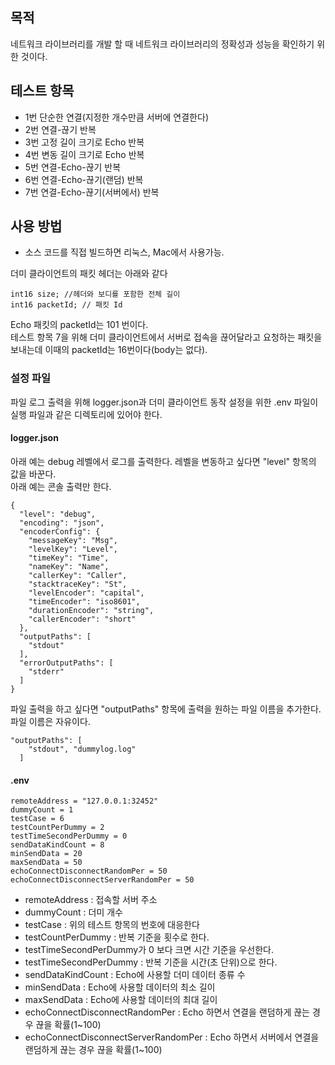 ## 목적
네트워크 라이브러리를 개발 할 때 네트워크 라이브러리의 정확성과 성능을 확인하기 위한 것이다. 

## 테스트 항목  
- 1번 단순한 연결(지정한 개수만큼 서버에 연결한다)
- 2번 연결-끊기 반복
- 3번 고정 길이 크기로 Echo 반복
- 4번 변동 길이 크기로 Echo 반복
- 5번 연결-Echo-끊기 반복
- 6번 연결-Echo-끊기(랜덤) 반복
- 7번 연결-Echo-끊기(서버에서) 반복

## 사용 방법
- 소스 코드를 직접 빌드하면 리눅스, Mac에서 사용가능. 
    
더미 클라이언트의 패킷 헤더는 아래와 같다  
```
int16 size; //헤더와 보디를 포함한 전체 길이
int16 packetId; // 패킷 Id
```  
  
Echo 패킷의 packetId는 101 번이다.  
테스트 항목 7을 위해 더미 클라이언트에서 서버로 접속을 끊어달라고 요청하는 패킷을 보내는데 이때의 packetId는 16번이다(body는 없다).  
    
### 설정 파일 
파일 로그 출력을 위해 logger.json과 더미 클라이언트 동작 설정을 위한 .env  파일이 실행 파일과 같은 디렉토리에 있어야 한다.
  
#### logger.json
아래 예는 debug 레벨에서 로그를 출력한다. 레벨을 변동하고 싶다면 "level" 항목의 값을 바꾼다.  
아래 예는 콘솔 출력만 한다.     
```
{
  "level": "debug",
  "encoding": "json",
  "encoderConfig": {
    "messageKey": "Msg",
    "levelKey": "Level",
    "timeKey": "Time",
    "nameKey": "Name",
    "callerKey": "Caller",
    "stacktraceKey": "St",
    "levelEncoder": "capital",
    "timeEncoder": "iso8601",
    "durationEncoder": "string",
    "callerEncoder": "short"
  },
  "outputPaths": [
    "stdout"
  ],
  "errorOutputPaths": [
    "stderr"
  ]
}
``` 
  
파일 출력을 하고 싶다면 "outputPaths" 항목에 출력을 원하는 파일 이름을 추가한다. 파일 이름은 자유이다.    
```  
"outputPaths": [
    "stdout", "dummylog.log"
  ]
```
  
#### .env

```
remoteAddress = "127.0.0.1:32452"
dummyCount = 1
testCase = 6
testCountPerDummy = 2
testTimeSecondPerDummy = 0
sendDataKindCount = 8
minSendData = 20
maxSendData = 50
echoConnectDisconnectRandomPer = 50
echoConnectDisconnectServerRandomPer = 50
```
  
- remoteAddress : 접속할 서버 주소
- dummyCount : 더미 개수
- testCase : 위의 테스트 항목의 번호에 대응한다
- testCountPerDummy : 반복 기준을 횟수로 한다. 
- testTimeSecondPerDummy가 0 보다 크면 시간 기준을 우선한다.
- testTimeSecondPerDummy : 반복 기준을 시간(초 단위)으로 한다.
- sendDataKindCount : Echo에 사용할 더미 데이터 종류 수
- minSendData : Echo에 사용할 데이터의 최소 길이
- maxSendData : Echo에 사용할 데이터의 최대 길이
- echoConnectDisconnectRandomPer : Echo 하면서 연결을 랜덤하게 끊는 경우 끊을 확률(1~100)
- echoConnectDisconnectServerRandomPer : Echo 하면서 서버에서 연결을 랜덤하게 끊는 경우 끊을 확률(1~100)  
  
